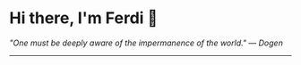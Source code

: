 <h1>Hi there, I'm Ferdi 👋</h1>

<p><em>
  "One must be deeply aware of the impermanence of the world." — Dogen
</em></p>

---

